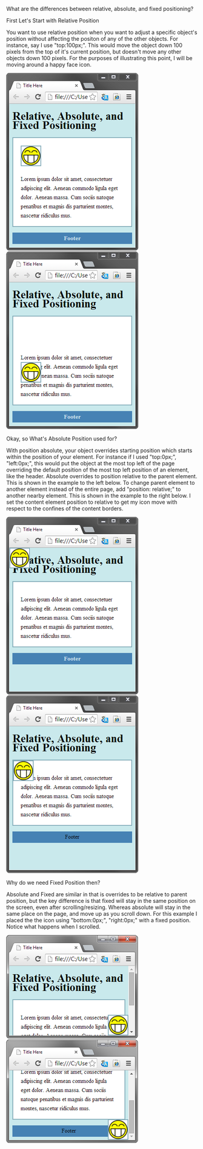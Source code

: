 What are the differences between relative, absolute, and fixed positioning?

First Let's Start with Relative Position

You want to use relative position when you want to adjust a specific object's position without affecting the positon of any of the other objects. For instance, say I use "top:100px;". This would move the object down 100 pixels from the top of it's current position, but doesn't move any other objects down 100 pixels. For the purposes of illustrating this point, I will be moving around a happy face icon.

![alt tag](/unit1_projects/images/relative1.png?raw=true) 
![alt tag](/unit1_projects/images/relative2.png?raw=true)
 
Okay, so What's Absolute Position used for?

With position absolute, your object overrides starting position which starts within the position of your element. For instance if I used "top:0px;", "left:0px;", this would put the object at the most top left of the page overriding the default position of the most top left position of an element, like the header. Absolute overrides to position relative to the parent element. This is shown in the example to the left below. To change parent element to another element instead of the entire page, add "position: relative;" to another nearby element. This is shown in the example to the right below. I set the content element position to relative to get my icon move with respect to the confines of the content borders.

![alt tag](/unit1_projects/images/absolute1.png?raw=true) 
![alt tag](/unit1_projects/images/absolute2.png?raw=true)
   

Why do we need Fixed Position then?

Absolute and Fixed are similar in that is overrides to be relative to parent position, but the key difference is that fixed will stay in the same position on the screen, even after scrolling/resizing. Whereas absolute will stay in the same place on the page, and move up as you scroll down. For this example I placed the the icon using "bottom:0px;", "right:0px;" with a fixed position. Notice what happens when I scrolled.

![alt tag](/unit1_projects/images/fixed1.png?raw=true) 
![alt tag](/unit1_projects/images/fixed2.png?raw=true)
